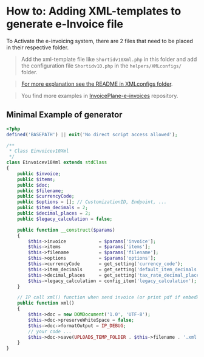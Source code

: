 # How to: Adding XML-templates to generate e-Invoice file

To Activate the e-invoicing system, there are 2 files that need to be placed in their respective folder.

> Add the xml-template file like `Shortidv10Xml.php` in this folder and add the configuration file `Shortidv10.php` in the `helpers/XMLconfigs/` folder.

> [For more explanation see the README in XMLconfigs folder](../../helpers/XMLconfigs/README.md).

> You find more examples in [InvoicePlane-e-invoices](https://github.com/InvoicePlane/InvoicePlane-e-invoices) repository.

## Minimal Example of generator

```php
<?php
defined('BASEPATH') || exit('No direct script access allowed');

/**
 * Class Einvoicev10Xml
 */
class Einvoicev10Xml extends stdClass
{
    public $invoice;
    public $items;
    public $doc;
    public $filename;
    public $currencyCode;
    public $options = []; // CustomizationID, Endpoint, ...
    public $item_decimals = 2;
    public $decimal_places = 2;
    public $legacy_calculation = false;

    public function __construct($params)
    {
        $this->invoice            = $params['invoice'];
        $this->items              = $params['items'];
        $this->filename           = $params['filename'];
        $this->options            = $params['options'];
        $this->currencyCode       = get_setting('currency_code');
        $this->item_decimals      = get_setting('default_item_decimals');
        $this->decimal_places     = get_setting('tax_rate_decimal_places');
        $this->legacy_calculation = config_item('legacy_calculation');
    }

    // IP call xml() function when send invoice (or print pdf if embedXML is true on config)
    public function xml()
    {
        $this->doc = new DOMDocument('1.0', 'UTF-8');
        $this->doc->preserveWhiteSpace = false;
        $this->doc->formatOutput = IP_DEBUG;
        // your code ...
        $this->doc->save(UPLOADS_TEMP_FOLDER . $this->filename . '.xml');
    }
}

```
